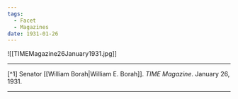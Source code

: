 ```yaml
---
tags:
  - Facet
  - Magazines
date: 1931-01-26
---
```

![[TIMEMagazine26January1931.jpg]]

---

[^1] Senator [[William Borah|William E. Borah]]. *TIME Magazine*. January 26, 1931.

---